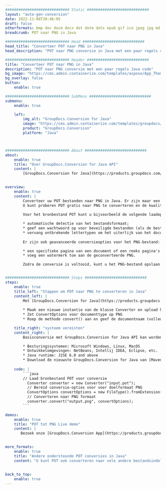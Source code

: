 ```yaml
---
############################# Static ############################
layout: "auto-gen-conversion"
date: 2022-11-08T20:46:05
draft: false
otherformats: bmp doc docm docx dot dotm dotx epub gif ico jpeg jpg md odt ott pdf png psd rtf tex tif tiff txt xps
breadcrumb: POT naar PNG in Java

############################# Head ############################
head_title: "Converteer POT naar PNG in Java"
head_description: "POT naar PNG conversie in Java met een paar regels code. Converteer meer dan 160 bestandsindelingen met de GroupDocs-documentconversie-API voor Java"

############################# Header ############################
title: "Converteer POT naar PNG in Java"
description: "POT naar PNG conversie met een paar regels Java code"
bg_image: "https://cms.admin.containerize.com/templates/aspose/App_Themes/V3/images/bg/header1.png"
bg_overlay: false
button:
    enable: true

############################# SubMenu ############################
submenu:
    enable: true

    left:
        img_alt: "GroupDocs.Conversion for Java"
        image: "https://cms.admin.containerize.com/templates/groupdocs/images/product-logos/90x90-noborder/groupdocs-conversion-java.png"
        product: "GroupDocs.Conversion"
        platform: "Java"



############################# About ############################
about:
    enable: true
    title: "Over GroupDocs.Conversion for Java API"
    content: |
        [GroupDocs.Conversion for Java](https://products.groupdocs.com/conversion/java/) is een geavanceerde conversie-API voor bestandsindelingen voor het converteren tussen populaire afbeeldings- en documentindelingen zoals Microsoft Office, OpenDocument, PDF, HTML, e-mail, CAD. en nog veel meer met slechts een paar regels code. De native API detecteert automatisch de formaten van de originele documenten en biedt veel opties voor het aanpassen van de geconverteerde documenten. Naast de functie om informatie uit een document te extraheren, ondersteunt het standaard ook het cachen van de conversieresultaten naar de lokale schijf. Elk type cacheopslag kan echter worden ondersteund door de juiste interfaces te implementeren - Amazon S3, Dropbox, Google Drive, Windows Azure, Reddis of andere.
    

overview:
    enable: true
    content: |
        Converteer uw POT bestanden naar PNG in Java. Er zijn maar een paar regels Java code nodig op elk platform naar keuze, zoals Windows, Linux, macOS.
        U kunt proberen POT gratis naar PNG te converteren en de kwaliteit van de conversieresultaten te evalueren. Naast eenvoudige scripts voor bestandsconversie, kunt u meer geavanceerde opties proberen voor het laden van het POT-bronbestand en het opslaan van de PNG-uitvoer. 
        
        Voor het bronbestand POT kunt u bijvoorbeeld de volgende laadopties gebruiken:

        * automatische detectie van het bestandsformaat;
        * geef een wachtwoord op voor beveiligde bestanden (als de bestandsindeling dit ondersteunt);
        * vervang ontbrekende lettertypen om het uiterlijk van het document te behouden.
        
        Er zijn ook geavanceerde conversieopties voor het PNG-bestand:

        * een specifieke pagina van een document of een reeks pagina's converteren;
        * voeg een watermerk toe aan de geconverteerde PNG.

        Zodra de conversie is voltooid, kunt u het PNG-bestand opslaan in uw lokale bestandspad of in opslag van derden, zoals FTP, Amazon S3, Google Drive, Dropbox enz. Let op - om POT te converteren tot PNG, hoeft u geen extra software te installeren, zoals MS Office, Open Office, Adobe Acrobat Reader etc.


############################# Steps ############################
steps:
    enable: true
    title_left: "Stappen om POT naar PNG te converteren in Java"
    content_left: |
        Met [GroupDocs.Conversion for Java](https://products.groupdocs.com/conversion/java/) kunnen ontwikkelaars het POT-bestand eenvoudig converteren naar PNG met een paar regels code.
        
        * Maak een nieuwe instantie van de klasse Converter en upload het bestand POT met het volledige pad
        * Zet ConvertOptions voor documenttype op PNG
        * Roep de methode convert() aan en geef de documentnaam (volledig pad) en formaat (PNG) door als parameter

    title_right: "systeem vereisten"
    content_right: |
        Basisconversie met GroupDocs.Conversion for Java API kan worden gedaan met slechts een paar regels code. Onze API's worden ondersteund op alle belangrijke platforms en besturingssystemen. Voordat u de onderstaande code uitvoert, moet u ervoor zorgen dat de volgende vereisten op uw systeem zijn geïnstalleerd.

        * Besturingssystemen: Microsoft Windows, Linux, MacOS
        * Ontwikkelomgevingen: NetBeans, Intellij IDEA, Eclipse, etc.
        * Java runtime: J2SE 6.0 and above
        * Download de nieuwste GroupDocs.Conversion for Java van [Maven](https://repository.groupdocs.com/webapp/#/artifacts/browse/tree/General/repo/com/groupdocs/groupdocs-conversion)
         
    code: |
        ```java    
        // Laad bronbestand POT voor conversie
          Converter converter = new Converter("input.pot");
          // Bereid conversie-opties voor voor doelformaat PNG
          ConvertOptions convertOptions = new FileType().fromExtension("png").getConvertOptions();
          // Converteren naar PNG formaat
          converter.convert("output.png", convertOptions);
        ```

demos:
    enable: true
    title: "POT tot PNG Live demo"
    content: |
       Bezoek onze [GroupDocs.Conversion App](https://products.groupdocs.app/conversion/family) website en probeer POT naar PNG conversie nu. De gratis demo heeft de volgende voordelen:
          

more_formats:
    enable: true
    title: "Andere ondersteunde POT conversies in Java"
    content: "U kunt POT ook converteren naar vele andere bestandsindelingen. Zie de lijst hieronder."
       
       
back_to_top:
    enable: true
---
```

